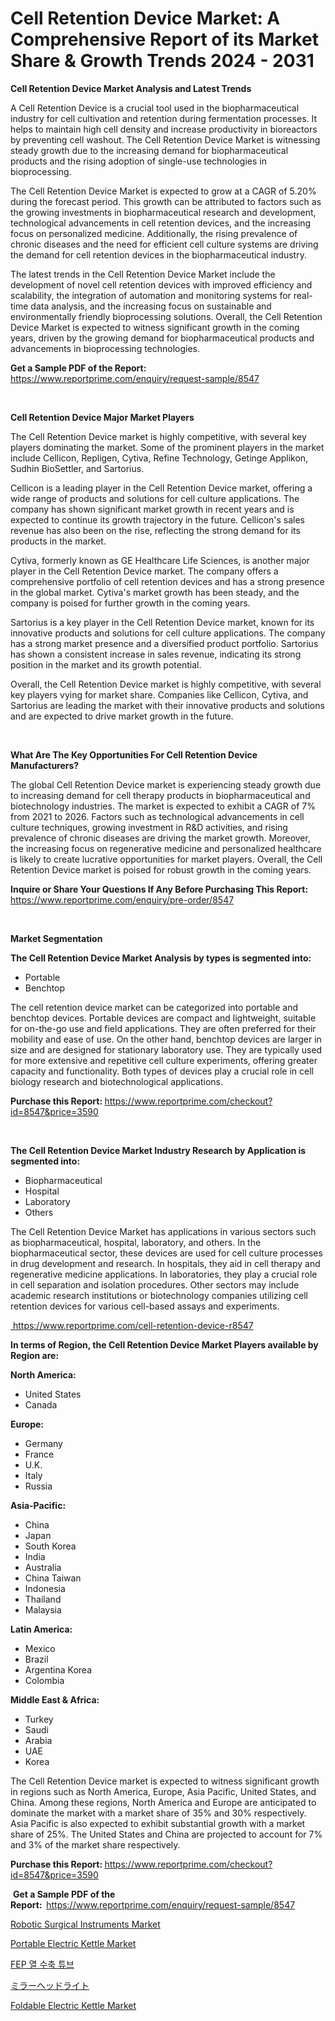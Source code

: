 <p><h1>Cell Retention Device Market: A Comprehensive Report of its Market Share & Growth Trends 2024 - 2031</h1></p><p><strong>Cell Retention Device Market Analysis and Latest Trends</strong></p>
<p><p>A Cell Retention Device is a crucial tool used in the biopharmaceutical industry for cell cultivation and retention during fermentation processes. It helps to maintain high cell density and increase productivity in bioreactors by preventing cell washout. The Cell Retention Device Market is witnessing steady growth due to the increasing demand for biopharmaceutical products and the rising adoption of single-use technologies in bioprocessing.</p><p>The Cell Retention Device Market is expected to grow at a CAGR of 5.20% during the forecast period. This growth can be attributed to factors such as the growing investments in biopharmaceutical research and development, technological advancements in cell retention devices, and the increasing focus on personalized medicine. Additionally, the rising prevalence of chronic diseases and the need for efficient cell culture systems are driving the demand for cell retention devices in the biopharmaceutical industry.</p><p>The latest trends in the Cell Retention Device Market include the development of novel cell retention devices with improved efficiency and scalability, the integration of automation and monitoring systems for real-time data analysis, and the increasing focus on sustainable and environmentally friendly bioprocessing solutions. Overall, the Cell Retention Device Market is expected to witness significant growth in the coming years, driven by the growing demand for biopharmaceutical products and advancements in bioprocessing technologies.</p></p>
<p><strong>Get a Sample PDF of the Report:&nbsp;</strong> <a href="https://www.reportprime.com/enquiry/request-sample/8547">https://www.reportprime.com/enquiry/request-sample/8547</a></p>
<p>&nbsp;</p>
<p><strong>Cell Retention Device Major Market Players</strong></p>
<p><p>The Cell Retention Device market is highly competitive, with several key players dominating the market. Some of the prominent players in the market include Cellicon, Repligen, Cytiva, Refine Technology, Getinge Applikon, Sudhin BioSettler, and Sartorius.</p><p>Cellicon is a leading player in the Cell Retention Device market, offering a wide range of products and solutions for cell culture applications. The company has shown significant market growth in recent years and is expected to continue its growth trajectory in the future. Cellicon's sales revenue has also been on the rise, reflecting the strong demand for its products in the market.</p><p>Cytiva, formerly known as GE Healthcare Life Sciences, is another major player in the Cell Retention Device market. The company offers a comprehensive portfolio of cell retention devices and has a strong presence in the global market. Cytiva's market growth has been steady, and the company is poised for further growth in the coming years.</p><p>Sartorius is a key player in the Cell Retention Device market, known for its innovative products and solutions for cell culture applications. The company has a strong market presence and a diversified product portfolio. Sartorius has shown a consistent increase in sales revenue, indicating its strong position in the market and its growth potential.</p><p>Overall, the Cell Retention Device market is highly competitive, with several key players vying for market share. Companies like Cellicon, Cytiva, and Sartorius are leading the market with their innovative products and solutions and are expected to drive market growth in the future.</p></p>
<p>&nbsp;</p>
<p><strong>What Are The Key Opportunities For Cell Retention Device Manufacturers?</strong></p>
<p><p>The global Cell Retention Device market is experiencing steady growth due to increasing demand for cell therapy products in biopharmaceutical and biotechnology industries. The market is expected to exhibit a CAGR of 7% from 2021 to 2026. Factors such as technological advancements in cell culture techniques, growing investment in R&D activities, and rising prevalence of chronic diseases are driving the market growth. Moreover, the increasing focus on regenerative medicine and personalized healthcare is likely to create lucrative opportunities for market players. Overall, the Cell Retention Device market is poised for robust growth in the coming years.</p></p>
<p><strong>Inquire or Share Your Questions If Any Before Purchasing This Report:</strong> <a href="https://www.reportprime.com/enquiry/pre-order/8547">https://www.reportprime.com/enquiry/pre-order/8547</a></p>
<p>&nbsp;</p>
<p><strong>Market Segmentation</strong></p>
<p><strong>The Cell Retention Device Market Analysis by types is segmented into:</strong></p>
<p><ul><li>Portable</li><li>Benchtop</li></ul></p>
<p><p>The cell retention device market can be categorized into portable and benchtop devices. Portable devices are compact and lightweight, suitable for on-the-go use and field applications. They are often preferred for their mobility and ease of use. On the other hand, benchtop devices are larger in size and are designed for stationary laboratory use. They are typically used for more extensive and repetitive cell culture experiments, offering greater capacity and functionality. Both types of devices play a crucial role in cell biology research and biotechnological applications.</p></p>
<p><strong>Purchase this Report:&nbsp;</strong><a href="https://www.reportprime.com/checkout?id=8547&price=3590">https://www.reportprime.com/checkout?id=8547&price=3590</a></p>
<p>&nbsp;</p>
<p><strong>The Cell Retention Device Market Industry Research by Application is segmented into:</strong></p>
<p><ul><li>Biopharmaceutical</li><li>Hospital</li><li>Laboratory</li><li>Others</li></ul></p>
<p><p>The Cell Retention Device Market has applications in various sectors such as biopharmaceutical, hospital, laboratory, and others. In the biopharmaceutical sector, these devices are used for cell culture processes in drug development and research. In hospitals, they aid in cell therapy and regenerative medicine applications. In laboratories, they play a crucial role in cell separation and isolation procedures. Other sectors may include academic research institutions or biotechnology companies utilizing cell retention devices for various cell-based assays and experiments.</p></p>
<p><a href="https://www.reportprime.com/cell-retention-device-r8547">&nbsp;https://www.reportprime.com/cell-retention-device-r8547</a></p>
<p><strong>In terms of Region, the Cell Retention Device Market Players available by Region are:</strong></p>
<p>
    <p> <strong> North America: </strong>
        <ul>
            <li>United States</li>
            <li>Canada</li>
        </ul>
        </p> 
    <p> <strong> Europe: </strong>
        <ul>
            <li>Germany</li>
            <li>France</li>
            <li>U.K.</li>
            <li>Italy</li>
            <li>Russia</li>
        </ul>
        </p> 
    <p> <strong> Asia-Pacific: </strong>
        <ul>
            <li>China</li>
            <li>Japan</li>
            <li>South Korea</li>
            <li>India</li>
            <li>Australia</li>
            <li>China Taiwan</li>
            <li>Indonesia</li>
            <li>Thailand</li>
            <li>Malaysia</li>
        </ul>
        </p> 
    <p> <strong> Latin America: </strong>
        <ul>
            <li>Mexico</li>
            <li>Brazil</li>
            <li>Argentina Korea</li>
            <li>Colombia</li>
        </ul>
        </p> 
    <p> <strong> Middle East & Africa: </strong>
        <ul>
            <li>Turkey</li>
            <li>Saudi</li>
            <li>Arabia</li>
            <li>UAE</li>
            <li>Korea</li>
        </ul>
    </p>
    </p>
<p><p>The Cell Retention Device market is expected to witness significant growth in regions such as North America, Europe, Asia Pacific, United States, and China. Among these regions, North America and Europe are anticipated to dominate the market with a market share of 35% and 30% respectively. Asia Pacific is also expected to exhibit substantial growth with a market share of 25%. The United States and China are projected to account for 7% and 3% of the market share respectively.</p></p>
<p><strong>Purchase this Report: </strong><a href="https://www.reportprime.com/checkout?id=8547&price=3590">https://www.reportprime.com/checkout?id=8547&price=3590</a></p>
<p>&nbsp;<strong>Get a Sample PDF of the Report:&nbsp;&nbsp;</strong><a href="https://www.reportprime.com/enquiry/request-sample/8547">https://www.reportprime.com/enquiry/request-sample/8547</a></p>
<p><strong></strong></p>
<p><p><a href="https://github.com/DeonteStanton2023/Market-Research-Report-List-1/blob/main/robotic-surgical-instruments-market.md">Robotic Surgical Instruments Market</a></p><p><a href="https://issuu.com/reportprime-2/docs/portable-electric-kettle-market-size-2030.pptx">Portable Electric Kettle Market</a></p><p><a href="https://github.com/fernandotryO5lson96765/Market-Research-Report-List-1/blob/main/673757973168.md">FEP 열 수축 튜브</a></p><p><a href="https://github.com/RudySimonis2023/Market-Research-Report-List-1/blob/main/421789677422.md">ミラーヘッドライト</a></p><p><a href="https://issuu.com/reportprime-2/docs/foldable-electric-kettle-market-size-2030.pptx">Foldable Electric Kettle Market</a></p></p>